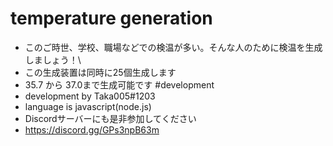 # temperature generation
- このご時世、学校、職場などでの検温が多い。そんな人のために検温を生成しましょう！\
- この生成装置は同時に25個生成します
- 35.7 から 37.0まで生成可能です
#development
- development by Taka005#1203
- language is javascript(node.js)
- Discordサーバーにも是非参加してください
- https://discord.gg/GPs3npB63m
